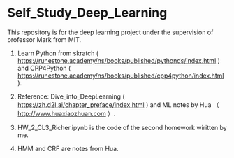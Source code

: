# Self_Study_Deep_Learning

This repository is for the deep learning project under the supervision of professor Mark from MIT.

1. Learn Python from skratch ( https://runestone.academy/ns/books/published/pythonds/index.html ) and CPP4Python ( https://runestone.academy/ns/books/published/cpp4python/index.html ).

1. Reference: Dive_into_DeepLearning ( https://zh.d2l.ai/chapter_preface/index.html ) and ML notes by Hua （ http://www.huaxiaozhuan.com ）.

2. HW_2_CL3_Richer.ipynb is the code of the second homework wiritten by me. 

3. HMM and CRF are notes from Hua.
